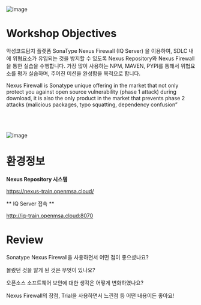 ![image](https://user-images.githubusercontent.com/112323612/199888791-2a6e6c20-1f96-4b1c-9a87-8c1bb36a83b3.png)


# Workshop Objectives
악성코드탐지 플랫폼 SonaType Nexus Firewall (IQ Server) 을 이용하여, SDLC 내에 위협요소가 유입되는 것을 방지할 수 있도록 Nexus Repository와 Nexus Firewall을 통한 실습을 수행합니다. 가장 많이 사용하는 NPM, MAVEN, PYPI를 통해서 위협요소를 평가 실습하며, 주어진 미션을 완성함을 목적으로 합니다.

Nexus Firewall is Sonatype unique offering in the market that not only protect you against open source vulnerability (phase 1 attack) during download, it is also the only product in the market that prevents phase 2 attacks (malicious packages, typo squatting, dependency confusion”<br/><br/><br/><br/>

![image](../attachements/timetable.jpg)

# 환경정보
**Nexus Repository 시스템**

https://nexus-train.openmsa.cloud/ 

** IQ Server 접속 **

http://iq-train.openmsa.cloud:8070


# Review
Sonatype Nexus Firewall을 사용하면서 어떤 점이 좋으셨나요? 

몰랐던 것을 알게 된 것은 무엇이 있나요?

오픈소스 소프트웨어 보안에 대한 생각은 어떻게 변화하였나요? 

Nexus Firewall의 장점, Trial을 사용하면서 느낀점 등 어떤 내용이든 좋아요!

